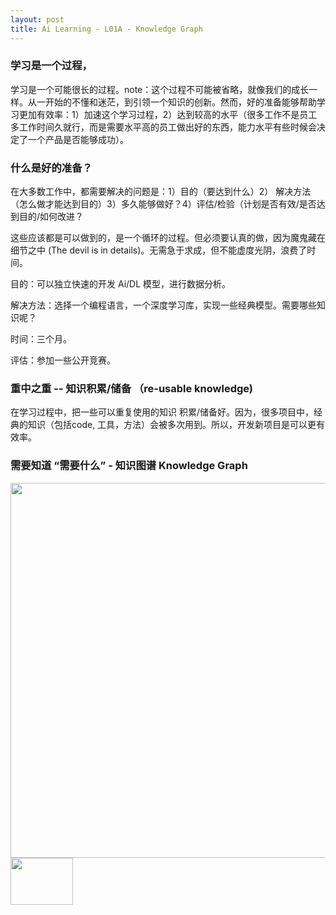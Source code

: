 ```yaml
---
layout: post
title: Ai Learning - L01A - Knowledge Graph
---
```


### 学习是一个过程，

学习是一个可能很长的过程。note：这个过程不可能被省略，就像我们的成长一样。从一开始的不懂和迷茫，到引领一个知识的创新。然而，好的准备能够帮助学习更加有效率：1）加速这个学习过程，2）达到较高的水平（很多工作不是员工多工作时间久就行，而是需要水平高的员工做出好的东西，能力水平有些时候会决定了一个产品是否能够成功）。

### 什么是好的准备？

在大多数工作中，都需要解决的问题是：1）目的（要达到什么）2） 解决方法（怎么做才能达到目的）3）多久能够做好？4）评估/检验（计划是否有效/是否达到目的/如何改进？

这些应该都是可以做到的，是一个循环的过程。但必须要认真的做，因为魔鬼藏在细节之中 (The devil is in details)。无需急于求成，但不能虚度光阴，浪费了时间。

目的：可以独立快速的开发 Ai/DL 模型，进行数据分析。

解决方法：选择一个编程语言，一个深度学习库，实现一些经典模型。需要哪些知识呢？

时间：三个月。

评估：参加一些公开竞赛。 



### 重中之重 -- 知识积累/储备 （re-usable knowledge)

在学习过程中，把一些可以重复使用的知识 积累/储备好。因为，很多项目中，经典的知识（包括code, 工具，方法）会被多次用到。所以，开发新项目是可以更有效率。



### 需要知道 “需要什么” - 知识图谱 Knowledge Graph

<img src="https://Fallingsnow2020.github.io/img/AiLearning-KG-01a.png" width='600x' align='center'>

<img src="https://FallingSnow2020.github.io/img/icon01a.jpg" width="100x" height="75" align='center'>



